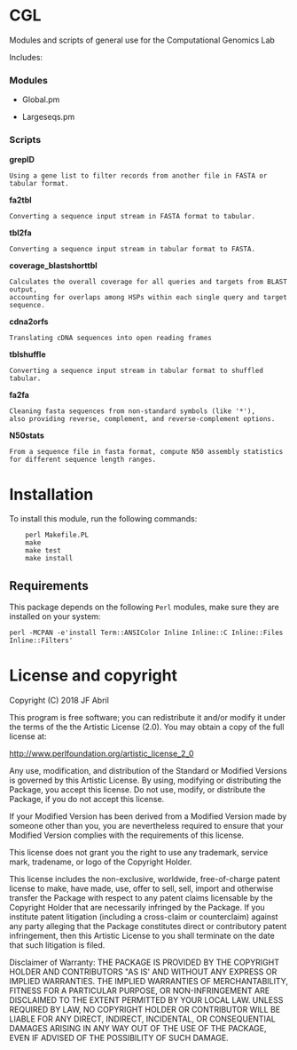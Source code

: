 # CGL

Modules and scripts of general use for the Computational Genomics Lab

Includes:

### Modules

* Global.pm

* Largeseqs.pm


### Scripts

**grepID** 

```
Using a gene list to filter records from another file in FASTA or tabular format.
```

**fa2tbl** 

```
Converting a sequence input stream in FASTA format to tabular.
```

**tbl2fa**

```
Converting a sequence input stream in tabular format to FASTA.
```

**coverage_blastshorttbl**

```
Calculates the overall coverage for all queries and targets from BLAST output, 
accounting for overlaps among HSPs within each single query and target sequence.
```

**cdna2orfs**

```
Translating cDNA sequences into open reading frames
```

**tblshuffle**

```
Converting a sequence input stream in tabular format to shuffled tabular.
```

**fa2fa**

```
Cleaning fasta sequences from non-standard symbols (like '*'), 
also providing reverse, complement, and reverse-complement options.
```

**N50stats**

```
From a sequence file in fasta format, compute N50 assembly statistics
for different sequence length ranges.
```


# Installation

To install this module, run the following commands:

```
	perl Makefile.PL
	make
	make test
	make install
```

## Requirements

This package depends on the following `Perl` modules, make sure they are installed on your system:

```
perl -MCPAN -e'install Term::ANSIColor Inline Inline::C Inline::Files Inline::Filters'
```

# License and copyright

Copyright (C) 2018 JF Abril

This program is free software; you can redistribute it and/or modify it
under the terms of the the Artistic License (2.0). You may obtain a
copy of the full license at:

<http://www.perlfoundation.org/artistic_license_2_0>

Any use, modification, and distribution of the Standard or Modified
Versions is governed by this Artistic License. By using, modifying or
distributing the Package, you accept this license. Do not use, modify,
or distribute the Package, if you do not accept this license.

If your Modified Version has been derived from a Modified Version made
by someone other than you, you are nevertheless required to ensure that
your Modified Version complies with the requirements of this license.

This license does not grant you the right to use any trademark, service
mark, tradename, or logo of the Copyright Holder.

This license includes the non-exclusive, worldwide, free-of-charge
patent license to make, have made, use, offer to sell, sell, import and
otherwise transfer the Package with respect to any patent claims
licensable by the Copyright Holder that are necessarily infringed by the
Package. If you institute patent litigation (including a cross-claim or
counterclaim) against any party alleging that the Package constitutes
direct or contributory patent infringement, then this Artistic License
to you shall terminate on the date that such litigation is filed.

Disclaimer of Warranty: THE PACKAGE IS PROVIDED BY THE COPYRIGHT HOLDER
AND CONTRIBUTORS "AS IS' AND WITHOUT ANY EXPRESS OR IMPLIED WARRANTIES.
THE IMPLIED WARRANTIES OF MERCHANTABILITY, FITNESS FOR A PARTICULAR
PURPOSE, OR NON-INFRINGEMENT ARE DISCLAIMED TO THE EXTENT PERMITTED BY
YOUR LOCAL LAW. UNLESS REQUIRED BY LAW, NO COPYRIGHT HOLDER OR
CONTRIBUTOR WILL BE LIABLE FOR ANY DIRECT, INDIRECT, INCIDENTAL, OR
CONSEQUENTIAL DAMAGES ARISING IN ANY WAY OUT OF THE USE OF THE PACKAGE,
EVEN IF ADVISED OF THE POSSIBILITY OF SUCH DAMAGE.

